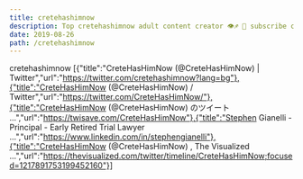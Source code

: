 ```yaml
---
title: cretehashimnow
description: Top cretehashimnow adult content creator 👁♐️ 👑 subscribe cretehashimnow to my porn site below IG cretehashimnow
date: 2019-08-26
path: /cretehashimnow
---
```


cretehashimnow
[{"title":"CreteHasHimNow (@CreteHasHimNow) | Twitter","url":"https://twitter.com/cretehashimnow?lang=bg"},{"title":"CreteHasHimNow (@CreteHasHimNow) / Twitter","url":"https://twitter.com/CreteHasHimNow/"},{"title":"CreteHasHimNow (@CreteHasHimNow) のツイート ...","url":"https://twisave.com/CreteHasHimNow"},{"title":"Stephen Gianelli - Principal - Early Retired Trial Lawyer ...","url":"https://www.linkedin.com/in/stephengianelli"},{"title":"CreteHasHimNow (@CreteHasHimNow) , The Visualized ...","url":"https://thevisualized.com/twitter/timeline/CreteHasHimNow;focused=1217891753199452160"}]

